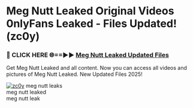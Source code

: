 # Meg Nutt Leaked Original Videos 0nlyFans Leaked - Files Updated! (zc0y)

<h3>🔴 CLICK HERE 🌐==►► <a href="https://tinyurl.com/2jnfzry5" rel="nofollow">Meg Nutt Leaked Updated Files</a></h3>

Get Meg Nutt Leaked and all content. Now you can access all videos and pictures of Meg Nutt Leaked. New Updated Files 2025!

[![zc0y](https://i.imgur.com/GyGTBgg.gif)](https://tinyurl.com/2jnfzry5)
meg nutt leaks<br>
meg nutt leaked<br>
meg nutt leak